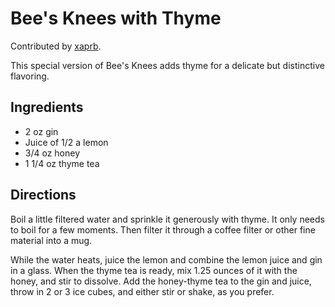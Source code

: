 # Bee's Knees with Thyme

Contributed by [xaprb](https://github.com/xaprb).

This special version of Bee's Knees adds thyme for a delicate but distinctive flavoring.

## Ingredients

* 2 oz gin
* Juice of 1/2 a lemon
* 3/4 oz honey
* 1 1/4 oz thyme tea

## Directions

Boil a little filtered water and sprinkle it generously with thyme. It only
needs to boil for a few moments. Then filter it through a coffee filter or other
fine material into a mug.

While the water heats, juice the lemon and combine the lemon juice and gin in a
glass. When the thyme tea is ready, mix 1.25 ounces of it with the honey, and
stir to dissolve. Add the honey-thyme tea to the gin and juice, throw in 2 or 3
ice cubes, and either stir or shake, as you prefer.
